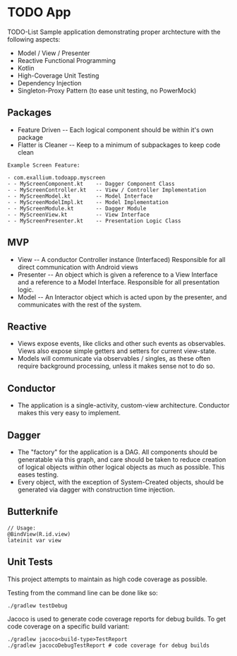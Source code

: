 # TODO App

TODO-List Sample application demonstrating proper archtecture with the following
aspects:

* Model / View / Presenter
* Reactive Functional Programming
* Kotlin
* High-Coverage Unit Testing
* Dependency Injection
* Singleton-Proxy Pattern (to ease unit testing, no PowerMock)

## Packages

* Feature Driven -- Each logical component should be within it's own package
* Flatter is Cleaner -- Keep to a minimum of subpackages to keep code clean

```
Example Screen Feature:

- com.exallium.todoapp.myscreen
- - MyScreenComponent.kt    -- Dagger Component Class
- - MyScreenController.kt   -- View / Controller Implementation
- - MyScreenModel.kt        -- Model Interface
- - MyScreenModelImpl.kt    -- Model Implementation
- - MyScreenModule.kt       -- Dagger Module
- - MyScreenView.kt         -- View Interface
- - MyScreenPresenter.kt    -- Presentation Logic Class
```

## MVP

* View -- A conductor Controller instance (Interfaced) Responsible for all
  direct communication with Android views
* Presenter -- An object which is given a reference to a View Interface and a
  reference to a Model Interface.  Responsible for all presentation logic.
* Model -- An Interactor object which is acted upon by the presenter, and
  communicates with the rest of the system.

## Reactive

* Views expose events, like clicks and other such events as observables.  Views
  also expose simple getters and setters for current view-state.
* Models will communicate via observables / singles, as these often require
  background processing, unless it makes sense not to do so.

## Conductor

* The application is a single-activity, custom-view architecture.  Conductor
  makes this very easy to implement.

## Dagger

* The "factory" for the application is a DAG.  All components should be
  generatable via this graph, and care should be taken to reduce creation of
logical objects within other logical objects as much as possible.  This eases
testing.
* Every object, with the exception of System-Created objects, should be
  generated via dagger with construction time injection.

## Butterknife

```
// Usage:
@BindView(R.id.view)
lateinit var view
```
## Unit Tests

This project attempts to maintain as high code coverage as possible.

Testing from the command line can be done like so:

```./gradlew testDebug```

Jacoco is used to generate code coverage reports for debug builds. To get code coverage on a specific build variant:

```
./gradlew jacoco<build-type>TestReport
./gradlew jacocoDebugTestReport # code coverage for debug builds
```

